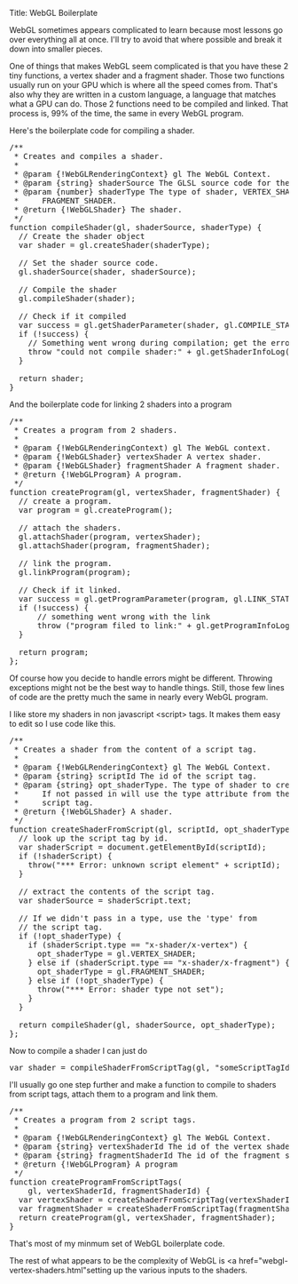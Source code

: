 Title: WebGL Boilerplate

WebGL sometimes appears complicated to learn because most lessons go over everything all at once. I'll try to avoid that where possible and break it down into smaller pieces. 

One of things that makes WebGL seem complicated is that you have these 2 tiny functions, a vertex shader and a fragment shader. Those two functions usually run on your GPU which is where all the speed comes from. That's also why they are written in a custom language, a language that matches what a GPU can do. Those 2 functions need to be compiled and linked. That process is, 99% of the time, the same in every WebGL program.

Here's the boilerplate code for compiling a shader.

<pre class="prettyprint">
/**
 * Creates and compiles a shader.
 *
 * @param {!WebGLRenderingContext} gl The WebGL Context.
 * @param {string} shaderSource The GLSL source code for the shader.
 * @param {number} shaderType The type of shader, VERTEX_SHADER or
 *     FRAGMENT_SHADER.
 * @return {!WebGLShader} The shader.
 */
function compileShader(gl, shaderSource, shaderType) {
  // Create the shader object
  var shader = gl.createShader(shaderType);

  // Set the shader source code.
  gl.shaderSource(shader, shaderSource);

  // Compile the shader
  gl.compileShader(shader);

  // Check if it compiled
  var success = gl.getShaderParameter(shader, gl.COMPILE_STATUS);
  if (!success) {
    // Something went wrong during compilation; get the error
    throw "could not compile shader:" + gl.getShaderInfoLog(shader);
  }

  return shader;
}
</pre>

And the boilerplate code for linking 2 shaders into a program

<pre class="prettyprint">
/**
 * Creates a program from 2 shaders.
 *
 * @param {!WebGLRenderingContext) gl The WebGL context.
 * @param {!WebGLShader} vertexShader A vertex shader.
 * @param {!WebGLShader} fragmentShader A fragment shader.
 * @return {!WebGLProgram} A program.
 */
function createProgram(gl, vertexShader, fragmentShader) {
  // create a program.
  var program = gl.createProgram();

  // attach the shaders.
  gl.attachShader(program, vertexShader);
  gl.attachShader(program, fragmentShader);

  // link the program.
  gl.linkProgram(program);

  // Check if it linked.
  var success = gl.getProgramParameter(program, gl.LINK_STATUS);
  if (!success) {
      // something went wrong with the link
      throw ("program filed to link:" + gl.getProgramInfoLog (program));
  }

  return program;
};
</pre>

Of course how you decide to handle errors might be different. Throwing exceptions might not be the best way to handle things. Still, those few lines of code are the pretty much the same in nearly every WebGL program.

I like store my shaders in non javascript &lt;script&gt; tags. It makes them easy to edit so I use code like this.

<pre class="prettyprint">
/**
 * Creates a shader from the content of a script tag.
 *
 * @param {!WebGLRenderingContext} gl The WebGL Context.
 * @param {string} scriptId The id of the script tag.
 * @param {string} opt_shaderType. The type of shader to create.
 *     If not passed in will use the type attribute from the
 *     script tag.
 * @return {!WebGLShader} A shader.
 */
function createShaderFromScript(gl, scriptId, opt_shaderType) {
  // look up the script tag by id.
  var shaderScript = document.getElementById(scriptId);
  if (!shaderScript) {
    throw("*** Error: unknown script element" + scriptId);
  }

  // extract the contents of the script tag.
  var shaderSource = shaderScript.text;

  // If we didn't pass in a type, use the 'type' from
  // the script tag.
  if (!opt_shaderType) {
    if (shaderScript.type == "x-shader/x-vertex") {
      opt_shaderType = gl.VERTEX_SHADER;
    } else if (shaderScript.type == "x-shader/x-fragment") {
      opt_shaderType = gl.FRAGMENT_SHADER;
    } else if (!opt_shaderType) {
      throw("*** Error: shader type not set");
    }
  }

  return compileShader(gl, shaderSource, opt_shaderType);
};
</pre>

Now to compile a shader I can just do 

<pre>
var shader = compileShaderFromScriptTag(gl, "someScriptTagId");
</pre>

I'll usually go one step further and make a function to compile to shaders from script tags, attach them to a program and link them.

<pre class="prettyprint">
/**
 * Creates a program from 2 script tags.
 *
 * @param {!WebGLRenderingContext} gl The WebGL Context.
 * @param {string} vertexShaderId The id of the vertex shader script tag.
 * @param {string} fragmentShaderId The id of the fragment shader script tag.
 * @return {!WebGLProgram} A program
 */
function createProgramFromScriptTags(
    gl, vertexShaderId, fragmentShaderId) {
  var vertexShader = createShaderFromScriptTag(vertexShaderId);
  var fragmentShader = createShaderFromScriptTag(fragmentShaderId);
  return createProgram(gl, vertexShader, fragmentShader);
}
</pre>

That's most of my minmum set of WebGL boilerplate code.

The rest of what appears to be the complexity of WebGL is <a href="webgl-vertex-shaders.html"setting up the various inputs to the shaders</a>.




